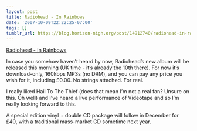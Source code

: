 ```yaml
---
layout: post
title: Radiohead - In Rainbows
date: '2007-10-09T22:22:25-07:00'
tags: []
tumblr_url: https://blog.horizon-nigh.org/post/14912740/radiohead-in-rainbows
---
```

[Radiohead - In Rainbows](http://www.inrainbows.com/)  

In case you somehow haven’t heard by now, Radiohead’s new album will be released this morning (UK time - it’s already the 10th there). For now it’s download-only, 160kbps MP3s (no DRM), and you can pay any price you wish for it, including £0.00. No strings attached. For real.

I really liked Hail To The Thief (does that mean I’m not a real fan? Unsure on this. Oh well) and I’ve heard a live performance of Videotape and so I’m really looking forward to this.

A special edition vinyl + double CD package will follow in December for £40, with a traditional mass-market CD sometime next year.

